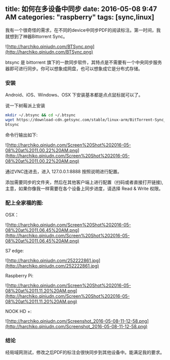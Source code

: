 title: 如何在多设备中同步
date: 2016-05-08 9:47 AM
categories: "raspberry"
tags: [sync,linux]
---
我有一个很奇怪的需求，在不同的device中同步PDF的阅读标注。第一时间，我就想到了神器Bittorrent Sync。

<!--more-->
![http://harchiko.qiniudn.com/BTSync.png](http://harchiko.qiniudn.com/BTSync.png)

btsync 是 bittorrent 旗下的一款同步软件，其特点是不需要有一个中央同步服务器即可进行同步。你可以想象成网盘，也可以想象成它是分布式存储。

### 安装

Android、iOS、Windows、OSX 下安装基本都是点点鼠标就可以了。

说一下树莓派上安装

```bash
mkdir ~/.btsync && cd ~/.btsync
wget https://download-cdn.getsync.com/stable/linux-arm/BitTorrent-Sync_arm.tar.gz
btsync
```

命令行输出如下:

![http://harchiko.qiniudn.com/Screen%20Shot%202016-05-08%20at%2011.00.22%20AM.png](http://harchiko.qiniudn.com/Screen%20Shot%202016-05-08%20at%2011.00.22%20AM.png)

通过VNC连进去，进入 127.0.0.1:8888 按照说明进行配置。

添加需要同步的文件夹，然后在其他客户端上进行配置（扫码或者直接打开链接),主意，如果你像我一样需要在各个设备上同步进度，请选择 Read & Write 权限。

### 配上全家福的图:

OSX：

![http://harchiko.qiniudn.com/Screen%20Shot%202016-05-08%20at%2011.06.45%20AM.png](http://harchiko.qiniudn.com/Screen%20Shot%202016-05-08%20at%2011.06.45%20AM.png)

S7 edge:

![http://harchiko.qiniudn.com/252222861.jpg](http://harchiko.qiniudn.com/252222861.jpg)

Raspberry Pi:

![http://harchiko.qiniudn.com/Screen%20Shot%202016-05-08%20at%2011.11.20%20AM.png](http://harchiko.qiniudn.com/Screen%20Shot%202016-05-08%20at%2011.11.20%20AM.png)

NOOK HD +:

![http://harchiko.qiniudn.com/Screenshot_2016-05-08-11-12-58.png](http://harchiko.qiniudn.com/Screenshot_2016-05-08-11-12-58.png)

### 结论

经局域网测试，修改之后PDF的标注会很快同步到其他设备中。能满足我的要求。
